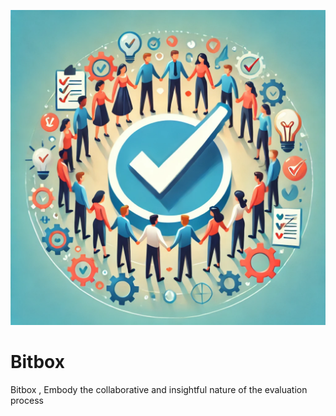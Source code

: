  
![Bitbox image](/img//logo.webp) 

# Bitbox
Bitbox , Embody the collaborative and insightful nature of the evaluation process
